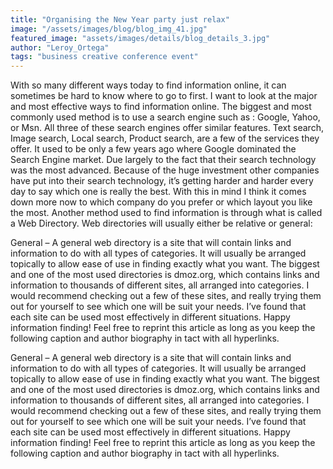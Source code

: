 ```yaml
---
title: "Organising the New Year party just relax"
image: "/assets/images/blog/blog_img_41.jpg"
featured_image: "assets/images/details/blog_details_3.jpg"
author: "Leroy_Ortega"
tags: "business creative conference event"
---
```


With so many different ways today to find information online, it can sometimes be hard to know where to go to first. I want to look at the major and most effective ways to find information online. The biggest and most commonly used method is to use a search engine such as : Google, Yahoo, or Msn. All three of these search engines offer similar features. Text search, Image search, Local search, Product search, are a few of the services they offer. It used to be only a few years ago where Google dominated the Search Engine market. Due largely to the fact that their search technology was the most advanced. Because of the huge investment other companies have put into their search technology, it’s getting harder and harder every day to say which one is really the best. With this in mind I think it comes down more now to which company do you prefer or which layout you like the most. Another method used to find information is through what is called a Web Directory. Web directories will usually either be relative or general:

General – A general web directory is a site that will contain links and information to do with all types of categories. It will usually be arranged topically to allow ease of use in finding exactly what you want. The biggest and one of the most used directories is dmoz.org, which contains links and information to thousands of different sites, all arranged into categories. I would recommend checking out a few of these sites, and really trying them out for yourself to see which one will be suit your needs. I’ve found that each site can be used most effectively in different situations. Happy information finding! Feel free to reprint this article as long as you keep the following caption and author biography in tact with all hyperlinks.

General – A general web directory is a site that will contain links and information to do with all types of categories. It will usually be arranged topically to allow ease of use in finding exactly what you want. The biggest and one of the most used directories is dmoz.org, which contains links and information to thousands of different sites, all arranged into categories. I would recommend checking out a few of these sites, and really trying them out for yourself to see which one will be suit your needs. I’ve found that each site can be used most effectively in different situations. Happy information finding! Feel free to reprint this article as long as you keep the following caption and author biography in tact with all hyperlinks.